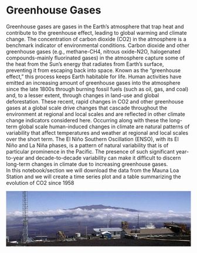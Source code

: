 # Greenhouse Gases

Greenhouse gases are gases in the Earth’s atmosphere that trap heat and contribute to the greenhouse effect, leading to global warming and climate change. The concentration of carbon dioxide (CO2) in the atmosphere is a benchmark indicator of environmental conditions.  Carbon dioxide and other greenhouse gases (e.g., methane-CH4, nitrous oxide-N2O, halogenated compounds-mainly fluorinated gases) in the atmosphere capture some of the heat from the Sun’s energy that radiates from Earth’s surface, preventing it from escaping back into space. Known as the “greenhouse effect,” this process keeps Earth habitable for life. Human activities have emitted an increasing amount of greenhouse gases into the atmosphere since the late 1800s through burning fossil fuels (such as oil, gas, and coal) and, to a lesser extent, through changes in land-use and global deforestation.  These recent, rapid changes in CO2 and other greenhouse gases at a global scale drive changes that cascade throughout the environment at regional and local scales and are reflected in other climate change indicators considered here.  Occurring along with these the long-term global scale human-induced changes in climate are natural patterns of variability that affect temperatures and weather at regional and local scales over the short term.  The El Niño Southern Oscillation (ENSO), with its El Niño and La Niña phases, is a pattern of natural variability that is of particular prominence in the Pacific.  The presence of such significant year-to-year and decade-to-decade variability can make it difficult to discern long-term changes in climate due to increasing greenhouse gases. 
<br>
In this notebook/section we will download the data from the Mauna Loa Station and we will create a time series plot and a table summarizing the evolution of CO2 since 1958
<br>

![CO2](resources/pictures/co2.jpg)
